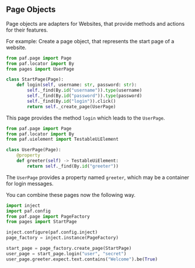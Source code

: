 ## Page Objects

Page objects are adapters for Websites, that provide methods and actions for their features.

For example: Create a page object, that represents the start page of a website.
```python
from paf.page import Page
from paf.locator import By
from pages import UserPage

class StartPage(Page):
    def login(self, username: str, password: str):
        self._find(By.id("username")).type(username)
        self._find(By.id("password")).type(password)
        self._find(By.id("login")).click()
        return self._create_page(UserPage)
```

This page provides the method `login` which leads to the `UserPage`.

```python
from paf.page import Page
from paf.locator import By
from paf.uielement import TestableUiElement

class UserPage(Page):
    @property
    def greeter(self) -> TestableUiElement:
        return self._find(By.id("greeter"))
```

The `UserPage` provides a property named `greeter`, which may be a container for login messages.

You can combine these pages now the following way. 

```python
import inject
import paf.config
from paf.page import PageFactory
from pages import StartPage

inject.configure(paf.config.inject)
page_factory = inject.instance(PageFactory)

start_page = page_factory.create_page(StartPage)
user_page = start_page.login("user", "secret")
user_page.greeter.expect.text.contains("Welcome").be(True)
```
